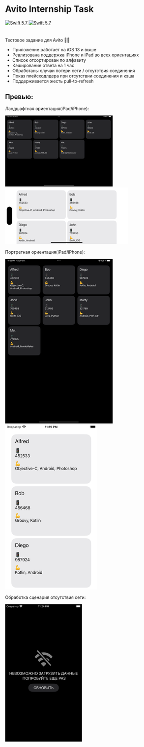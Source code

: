 # Avito Internship Task


<a href="https://swift.org">
    <img src="https://img.shields.io/badge/swift-5.7-brightgreen.svg" alt="Swift 5.7">
</a>
<a href="https://swift.org">
    <img src="https://img.shields.io/badge/ios-13.0-blue.svg" alt="Swift 5.7">
</a>

#

Тестовое задание для Avito 👨‍💻

* Приложение работает на iOS 13 и выше
* Реализована поддержка iPhone и iPad во всех ориентациях
* Список отсортирован по алфавиту
* Кэширование ответа на 1 час
* Обработаны случаи потери сети / отсутствия соединения
* Показ плейсходлдера при отсутствии соединения и кэша
* Поддерживается жесть pull-to-refresh

## Превью:


Ландшафтная ориентация(iPad/iPhone):
<p float="center">
  <img src="/Previews/iPad_dark_land.png" width="350" />
  <img src="/Previews/iPhone_light_land.png" width="400" />
</p>


Портретная ориентация(iPad/iPhone):
<p float="center">
  <img src="/Previews/iPad_dark_port.png" width="350" /> 
  <img src="/Previews/iPhone_light_port.png" width="300" />
</p>


Обработка сценария отсутствия сети:
<p float="center">
  <img src="/Previews/iPhone_dark_no_connection.png" width="250" />
</p>

